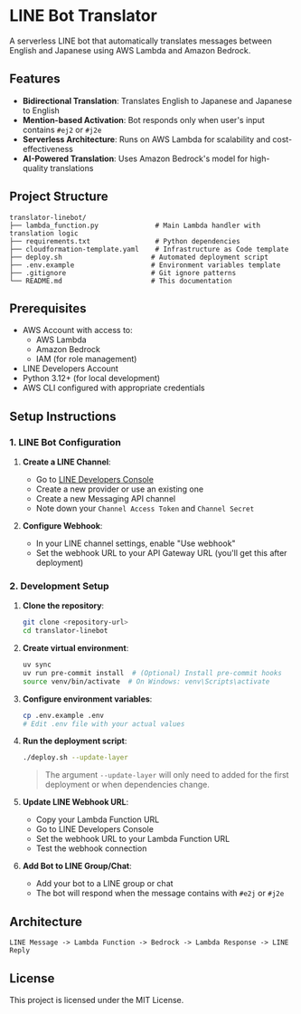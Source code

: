 # LINE Bot Translator

A serverless LINE bot that automatically translates messages between English and Japanese using AWS Lambda and Amazon Bedrock.

## Features

- **Bidirectional Translation**: Translates English to Japanese and Japanese to English
- **Mention-based Activation**: Bot responds only when user's input contains `#ej2` or `#j2e`
- **Serverless Architecture**: Runs on AWS Lambda for scalability and cost-effectiveness
- **AI-Powered Translation**: Uses Amazon Bedrock's model for high-quality translations

## Project Structure

```
translator-linebot/
├── lambda_function.py              # Main Lambda handler with translation logic
├── requirements.txt                # Python dependencies
├── cloudformation-template.yaml    # Infrastructure as Code template
├── deploy.sh                      # Automated deployment script
├── .env.example                   # Environment variables template
├── .gitignore                     # Git ignore patterns
└── README.md                      # This documentation
```

## Prerequisites

- AWS Account with access to:
  - AWS Lambda
  - Amazon Bedrock
  - IAM (for role management)
- LINE Developers Account
- Python 3.12+ (for local development)
- AWS CLI configured with appropriate credentials

## Setup Instructions

### 1. LINE Bot Configuration

1. **Create a LINE Channel**:

   - Go to [LINE Developers Console](https://developers.line.biz/console/)
   - Create a new provider or use an existing one
   - Create a new Messaging API channel
   - Note down your `Channel Access Token` and `Channel Secret`

2. **Configure Webhook**:
   - In your LINE channel settings, enable "Use webhook"
   - Set the webhook URL to your API Gateway URL (you'll get this after deployment)

### 2. Development Setup

1. **Clone the repository**:

   ```bash
   git clone <repository-url>
   cd translator-linebot
   ```

2. **Create virtual environment**:

   ```bash
   uv sync
   uv run pre-commit install  # (Optional) Install pre-commit hooks
   source venv/bin/activate  # On Windows: venv\Scripts\activate
   ```

3. **Configure environment variables**:

   ```bash
   cp .env.example .env
   # Edit .env file with your actual values
   ```

4. **Run the deployment script**:

   ```bash
   ./deploy.sh --update-layer
   ```

   > The argument `--update-layer` will only need to added for the first deployment or when dependencies change.

5. **Update LINE Webhook URL**:

   - Copy your Lambda Function URL
   - Go to LINE Developers Console
   - Set the webhook URL to your Lambda Function URL
   - Test the webhook connection

6. **Add Bot to LINE Group/Chat**:
   - Add your bot to a LINE group or chat
   - The bot will respond when the message contains with `#e2j` or `#j2e`

## Architecture

```
LINE Message -> Lambda Function -> Bedrock -> Lambda Response -> LINE Reply
```

## License

This project is licensed under the MIT License.

